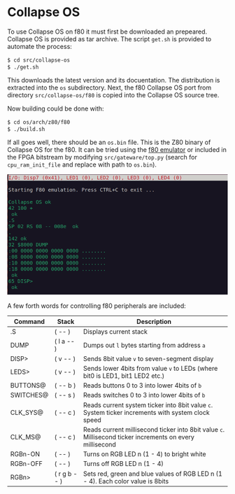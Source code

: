 # Collapse OS

To use Collapse OS on f80 it must first be downloaded an prepeared. Collapse OS is provided as tar archive. The script `get.sh` is provided to automate the process:

```shell
$ cd src/collapse-os
$ ./get.sh
```

This downloads the latest version and its docuentation.
The distribution is extracted into the `os`
subdirectory. Next, the f80 Collapse OS port from
directory `src/collapse-os/f80` is copied into the
Collapse OS source tree.

Now building could be done with:

```shell
$ cd os/arch/z80/f80
$ ./build.sh
```

If all goes well, there should be an `os.bin` file. This
is the Z80 binary of Collapse OS for the f80. It can be
tried using the [f80 emulator](../emulator/readme.md) or
included in the FPGA bitstream by modifying `src/gateware/top.py`
(search for `cpu_ram_init_file` and replace with path to
`os.bin`).

![Collapse OS running in emulator](../../doc/collapse-os-emulator.png)

A few forth words for controlling f80 peripherals are
included:

|Command|Stack|Description|
|---|---|---|
| .S | ( -- ) | Displays current stack |
| DUMP | ( l a -- ) | Dumps out `l` bytes starting from address `a` |
| DISP> | ( v -- ) | Sends 8bit value `v` to seven-segment display |
| LEDS> | ( v -- ) | Sends lower 4bits from value `v` to LEDs (where bit0 is LED1, bit1 LED2 etc.)
| BUTTONS@ | ( -- b ) | Reads buttons 0 to 3 into lower 4bits of `b` |
| SWITCHES@ | ( -- s ) | Reads switches 0 to 3 into lower 4bits of `b` |
| CLK_SYS@ | ( -- c ) | Reads current system ticker into 8bit value `c`. System ticker increments with system clock speed |
| CLK_MS@ | ( -- c ) | Reads current millisecond ticker into 8bit value `c`. Millisecond ticker increments on every millisecond |
| RGBn-ON | ( -- ) | Turns on RGB LED n (1 - 4) to bright white |
| RGBn-OFF | ( -- ) | Turns off RGB LED n (1 - 4) |
| RGBn> | ( r g b -- ) | Sets red, green and blue values of RGB LED n (1 - 4). Each color value is 8bits |
